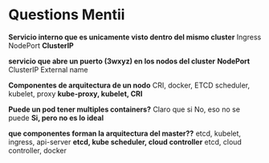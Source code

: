 # Questions Mentii

**Servicio interno que es unicamente visto dentro del mismo cluster**
Ingress
NodePort
**ClusterIP**

**servicio que abre un puerto (3wxyz) en los nodos del cluster**
**NodePort**
ClusterIP
External name

**Componentes de arquitectura de un nodo**
CRI, docker, ETCD
scheduler, kubelet, proxy
**kube-proxy, kubelet, CRI**

**Puede un pod tener multiples containers?**
Claro que si
No, eso no se puede
**Si, pero no es lo ideal**

**que componentes forman la arquitectura del master??**
etcd, kubelet, ingress, api-server
**etcd, kube scheduler, cloud controller**
etcd, cloud controller, docker







